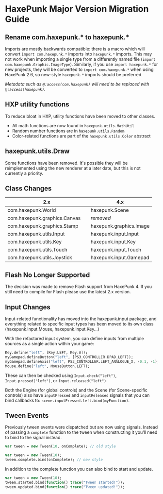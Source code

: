 HaxePunk Major Version Migration Guide
======================================

Rename com.haxepunk.* to haxepunk.*
-----------------------------------

Imports are mostly backwards compatible: there is a macro which will convert `import com.haxepunk.*` imports into `haxepunk.*` imports. This may not work when importing a single type from a differently named file (`import com.haxepunk.Graphic.ImageType`). Similarly, if you use `import haxepunk.*` for new projects, they will be converted to `import com.haxepunk.*` when using HaxePunk 2.6, so new-style `haxepunk.*` imports should be preferred.

*Metadata such as `@:access(com.haxepunk)` will need to be replaced with `@:access(haxepunk)`.*

HXP utility functions
---------------------

To reduce bloat in HXP, utility functions have been moved to other classes.

- All math functions are now found in `haxepunk.utils.MathUtil`
- Random number functions are in `haxepunk.utils.Random`
- Color-related functions are part of the `haxepunk.utils.Color` abstract

haxepunk.utils.Draw
-------------------

Some functions have been removed. It's possible they will be reimplemented using the new renderer at a later date, but this is not currently a priority.

Class Changes
---------------

| 2.x                              | 4.x                         |
|----------------------------------|-----------------------------|
| com.haxepunk.World               | haxepunk.Scene              |
| com.haxepunk.graphics.Canvas     | *removed*                   |
| com.haxepunk.graphics.Stamp      | haxepunk.graphics.Image     |
| com.haxepunk.utils.Input         | haxepunk.input.Input        |
| com.haxepunk.utils.Key           | haxepunk.input.Key          |
| com.haxepunk.utils.Touch         | haxepunk.input.Touch        |
| com.haxepunk.utils.Joystick      | haxepunk.input.Gamepad      |

Flash No Longer Supported
-------------------------

The decision was made to remove Flash support from HaxePunk 4. If you still need to compile for Flash please use the latest 2.x version.

Input Changes
-------------

Input-related functionality has moved into the haxepunk.input package, and everything related to specific input types has been moved to its own class (haxepunk.input.Mouse, haxepunk.input.Key...)

With the refactored input system, you can define inputs from multiple sources as a single action within your game:

```haxe
Key.define("left", [Key.LEFT, Key.A]);
myGamepad.defineButton("left", [PS3_CONTROLLER.DPAD_LEFT]);
myGamepad.defineAxis("left", PS3_CONTROLLER.LEFT_ANALOGUE_X, -0.1, -1);
Mouse.define("left", MouseButton.LEFT);
```

These can then be checked using `Input.check("left")`, `Input.pressed("left")`, or `Input.released("left")`

Both the Engine (for global controls) and the Scene (for Scene-specific controls) also have `inputPressed` and `inputReleased` signals that you can bind callbacks to: `scene.inputPressed.left.bind(myFunction)`.

Tween Events
------------

Previously tween events were dispatched but are now using signals. Instead of passing a `complete` function to the tween when constructing it you'll need to bind to the signal instead.

```haxe
var tween = new Tween(10, onComplete); // old style

var tween = new Tween(10);
tween.complete.bind(onComplete); // new style
```

In addition to the complete function you can also bind to start and update.

```haxe
var tween = new Tween(10);
tween.started.bind(function() trace("Tween started!"));
tween.updated.bind(function() trace("Tween updated!"));
```
